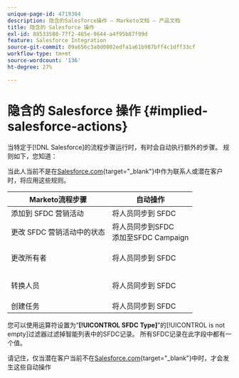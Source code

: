 ```yaml
---
unique-page-id: 4719304
description: 隐含的Salesforce操作 — Marketo文档 — 产品文档
title: 隐含的 Salesforce 操作
exl-id: 88533588-77f2-465e-9644-a4f95b87f99d
feature: Salesforce Integration
source-git-commit: 09a656c3a0d0002edfa1a61b987bff4c1dff33cf
workflow-type: tm+mt
source-wordcount: '136'
ht-degree: 27%

---
```


# 隐含的 Salesforce 操作 {#implied-salesforce-actions}

当特定于[!DNL Salesforce]的流程步骤运行时，有时会自动执行额外的步骤。 规则如下，您知道：

当此人当前不是在[Salesforce.com](https://Salesforce.com){target="_blank"}中作为联系人或潜在客户时，将应用这些规则。

<table>
 <thead>
  <tr>
   <th>Marketo流程步骤</th>
   <th>自动操作</th>
  </tr>
 </thead>
 <tbody>
  <tr>
   <td>添加到 SFDC 营销活动</td>
   <td>将人员同步到 SFDC</td>
  </tr>
  <tr>
   <td>更改 SFDC 营销活动中的状态</td>
   <td>将人员同步到SFDC<br>添加至SFDC Campaign</td>
  </tr>
  <tr>
   <td>更改所有者</td>
   <td><p>将人员同步到 SFDC</p></td>
  </tr>
  <tr>
   <td>转换人员</td>
   <td><p>将人员同步到 SFDC</p></td>
  </tr>
  <tr>
   <td>创建任务</td>
   <td>将人员同步到 SFDC</td>
  </tr>
 </tbody>
</table>

您可以使用运算符设置为“**[!UICONTROL SFDC Type]**”的[!UICONTROL is not empty]过滤器过滤掉智能列表中的SFDC记录。 所有SFDC记录在此字段中都有一个值。

请记住，仅当潜在客户当前不在[Salesforce.com](https://salesforce.com){target="_blank"}中时，才会发生这些自动操作
